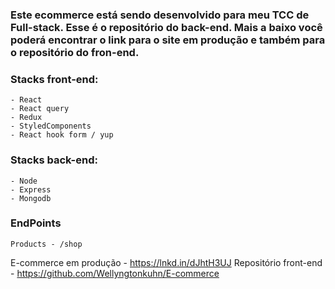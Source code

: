### Este ecommerce está sendo desenvolvido para meu TCC de Full-stack. Esse é o repositório do back-end. Mais a baixo você poderá encontrar o link para o site em produção e também para o repositório do fron-end.


### Stacks front-end:
    - React
    - React query
    - Redux
    - StyledComponents
    - React hook form / yup

### Stacks back-end:
    - Node
    - Express
    - Mongodb

### EndPoints
    Products - /shop

E-commerce em produção - https://lnkd.in/dJhtH3UJ
Repositório front-end - https://github.com/Wellyngtonkuhn/E-commerce
